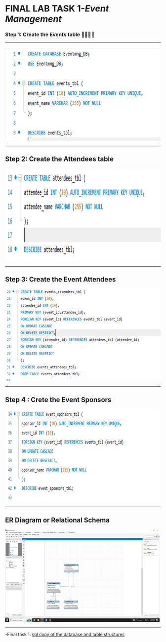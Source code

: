 # **FINAL LAB TASK 1**-*Event Management*

###  Step 1: Create the Events table 👩‍💼👨‍💼 <HR>

<img src="task 1.PNG" width="700" height="300"> <br><HR>

## Step 2: Create the Attendees table

<img src="task 2.PNG" width="700" height="300"> <br><HR>

## Step 3: Create the Event Attendees

<img src="task 3.PNG" width="700" height="300"> <br><HR>

## Step 4 : Crete the Event Sponsors

<img src="task 4.PNG" width="700" height="300"> <br><HR>

## ER Diagram or Relational Schema

<img src="screenshot er diagram.PNG" width="500" height="300"> <br><HR>


-Final task 1: <a href=https://github.com/Mathewski77/EDM-Portfolio_Mathew/tree/main/FINAL%20TASK%201/SQL%20COPY%20DATABASE> sql copy of the database and table structures </a>


